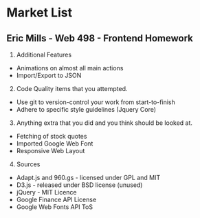 Market List
===========

Eric Mills - Web 498 - Frontend Homework
-----------

1) Additional Features

* Animations on almost all main actions
* Import/Export to JSON

2) Code Quality items that you attempted.

* Use git to version-control your work from start-to-finish
* Adhere to specific style guidelines (Jquery Core)

3) Anything extra that you did and you think should be looked at.

* Fetching of stock quotes
* Imported Google Web Font
* Responsive Web Layout

4) Sources

* Adapt.js and 960.gs - licensed under GPL and MIT
* D3.js - released under BSD license (unused)
* jQuery - MIT Licence
* Google Finance API License
* Google Web Fonts API ToS